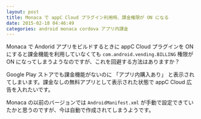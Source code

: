 ```yaml
---
layout: post
title: Monaca で appC Cloud プラグイン利用時、課金権限が ON になる
date: 2015-02-18 04:46:49
categories: android monaca cordova アプリ内課金
---
```

<p>Monaca で Andorid アプリをビルドするときに appC Cloud プラグインを ON にすると課金機能を利用していなくても <code>com.android.vending.BILLING</code> 権限が ON になってしまうようなのですが、これを回避する方法はありますか？</p>

<p>Google Play ストアでも課金機能がないのに 「アプリ内購入あり」 と表示されてしまいます。課金なしの無料アプリとして表示された状態で appC Cloud 広告を入れたいです。</p>

<p>Monaca の以前のバージョンでは <code>AndroidManifest.xml</code> が手動で設定できていたかと思うのですが、今は自動で作成されてしまうようです。</p>
